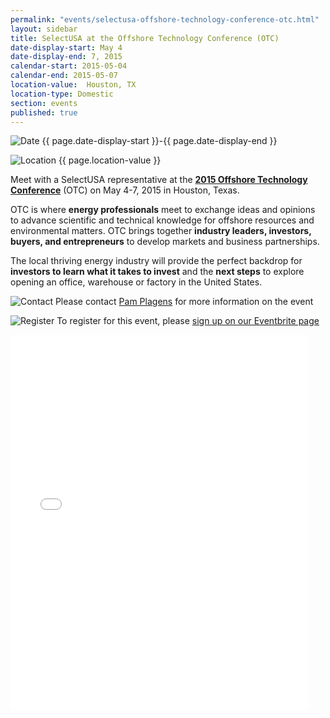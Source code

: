 ```yaml
---
permalink: "events/selectusa-offshore-technology-conference-otc.html"
layout: sidebar
title: SelectUSA at the Offshore Technology Conference (OTC)
date-display-start: May 4
date-display-end: 7, 2015
calendar-start: 2015-05-04
calendar-end: 2015-05-07
location-value:  Houston, TX
location-type: Domestic
section: events
published: true
---
```

![Date](https://google.github.io/material-design-icons/action/svg/design/ic_event_24px.svg "Date") {{ page.date-display-start }}-{{ page.date-display-end }}

![Location](http://google.github.io/material-design-icons/social/svg/design/ic_location_city_24px.svg "Location") {{ page.location-value }}

Meet with a SelectUSA representative at the&nbsp;**[2015 Offshore Technology Conference](http://2015.otcnet.org/)**&nbsp;(OTC) on May 4-7, 2015 in Houston, Texas.

OTC is where **energy professionals** meet to exchange ideas and opinions to advance scientific and technical knowledge for offshore resources and environmental matters.&nbsp;OTC brings together **industry leaders, investors, buyers, and entrepreneurs** to develop markets and business partnerships.

The local thriving energy industry will provide the perfect backdrop for **investors to learn what it takes to invest** and the **next steps** to explore opening an office, warehouse or factory in the United States.

![Contact](https://google.github.io/material-design-icons/action/svg/design/ic_question_answer_24px.svg "Contact") Please contact [Pam Plagens](pam.plagens@trade.gov) for more information on the event

![Register](https://google.github.io/material-design-icons/content/svg/design/ic_send_24px.svg "RSVP") To register for this event, please [sign up on our Eventbrite page](https://www.eventbrite.com/e/selectusa-luncheon-in-conjunction-with-greater-houston-partnership-tickets-16162956839)

<iframe src="//www.slideshare.net/slideshow/embed_code/46989028" width="476" height="600" frameborder="0" marginwidth="0" marginheight="0" scrolling="no"></iframe>
